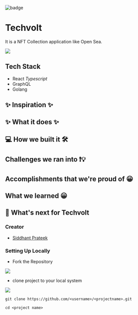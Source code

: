 ![badge](https://img.shields.io/badge/Project_Status-IN_PROGRESS-green?style=for-the-badge&logo=appveyor)

# Techvolt

It is a NFT Collection application like Open Sea.



![](https://i.imgur.com/QyJoLti.png)

##  Tech Stack

- React *Typescript*
- GraphQL
- Golang



## ✨ Inspiration ✨

## ✨ What it does ✨

## 💻 How we built it 🛠️

## Challenges we ran into ❗💡

## Accomplishments that we're proud of 😀

## What we learned 😀

## 🔮 What's next for Techvolt


### Creator

- [Siddhant Prateek](https://github.com/siddhantprateek)

### Setting Up Locally

- Fork the Repository

![](https://i.imgur.com/bg8dtC9.png)

- clone project to your local system

![](https://i.imgur.com/qmqkY2a.png)

```shell 
git clone https://github.com/<username>/<projectname>.git
 
cd <project name>

```


